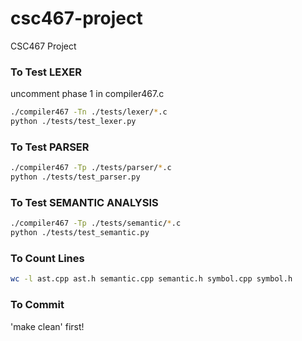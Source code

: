 # csc467-project
CSC467 Project

### To Test LEXER
uncomment phase 1 in compiler467.c
``` bash
./compiler467 -Tn ./tests/lexer/*.c  
python ./tests/test_lexer.py
```

### To Test PARSER
``` bash
./compiler467 -Tp ./tests/parser/*.c
python ./tests/test_parser.py
```

### To Test SEMANTIC ANALYSIS
``` bash
./compiler467 -Tp ./tests/semantic/*.c
python ./tests/test_semantic.py
```

### To Count Lines
``` bash
wc -l ast.cpp ast.h semantic.cpp semantic.h symbol.cpp symbol.h
```

### To Commit
'make clean' first!
